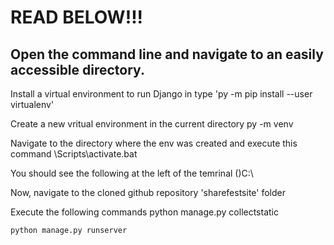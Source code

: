 <h1>READ BELOW!!!</h1>

<h2>Open the command line and navigate to an easily accessible directory.</h2>

Install a virtual environment to run Django in
    type 'py -m pip install --user virtualenv'
    
    
Create a new vritual environment in the current directory
    py -m venv <env name> 

Navigate to the directory where the env was created and execute this command
    <env name>\Scripts\activate.bat
    
You should see the following at the left of the temrinal
    (<env name>)C:\\
    
    
Now, navigate to the cloned github repository 'sharefestsite' folder

Execute the following commands
    python manage.py collectstatic
    
    python manage.py runserver
